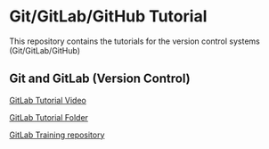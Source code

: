 # Git/GitLab/GitHub Tutorial

This repository contains the tutorials for the version control systems (Git/GitLab/GitHub)


## Git and GitLab (Version Control)
[GitLab Tutorial Video](https://drive.google.com/file/d/1m3wLq61CBXYYloqlKgeyU1ac2ewPo9KG/view?usp=sharing)

[GitLab Tutorial Folder](https://drive.google.com/drive/u/1/folders/1MaxVSBVGBn6AX1r-6_uCAZ6QRog97mnB)

[GitLab Training repository](https://git.infotech.monash.edu/MonashCAV/software/gitlab-training)
